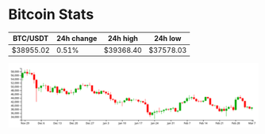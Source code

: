 # Bitcoin Stats

BTC/USDT|24h change|24h high|24h low|
|---|---|---|---|
|$38955.02|0.51%|$39368.40|$37578.03|

<img src="./chart.svg">
